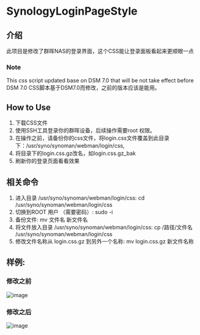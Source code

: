 # SynologyLoginPageStyle

## 介绍


此项目是修改了群晖NAS的登录界面，这个CSS能让登录面板看起来更顺眼一点

### Note
This css script updated base on DSM 7.0 that will be not take effect before DSM 7.0
CSS脚本基于DSM7.0而修改，之前的版本应该是能用。
## How to Use

1. 下载CSS文件
2. 使用SSH工具登录你的群晖设备，后续操作需要root 权限。
3. 在操作之前，请备份你的css文件，将login.css文件覆盖到此目录下：/usr/syno/synoman/webman/login/css,
4. 将目录下的login.css.gz改名，如login.css.gz_bak
5. 刷新你的登录页面看看效果

## 相关命令

1. 进入目录 /usr/syno/synoman/webman/login/css:  cd /usr/syno/synoman/webman/login/css
2. 切换到ROOT 用户 （需要密码）: sudo -i
3. 备份文件: mv 文件名  新文件名
4. 将文件放入目录 /usr/syno/synoman/webman/login/css: cp /路径/文件名 /usr/syno/synoman/webman/login/css
5. 修改文件名称从 login.css.gz 到另外一个名称: mv login.css.gz 新文件名称

## 样例:

### 修改之前
![image](https://github.com/RockTraveler/SynologyLoginPageStyle/blob/main/example/before.png)

### 修改之后

![image](https://github.com/RockTraveler/SynologyLoginPageStyle/blob/main/example/after.png)
